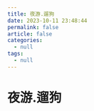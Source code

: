 ```yaml
---
title: 夜游.遛狗
date: 2023-10-11 23:48:44
permalink: false
article: false
categories:
  - null
tags:
  - null
---
```



# 夜游.遛狗



